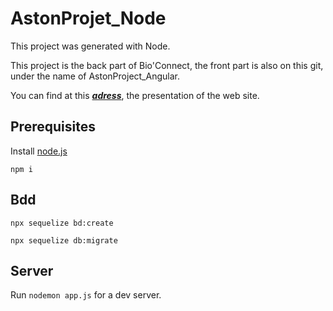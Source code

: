 # AstonProjet_Node

This project was generated with Node.

This project is the back part of Bio'Connect, the front part is also on this git, under the name of AstonProject_Angular.

You can find at this [***adress***](https://docs.google.com/presentation/d/18ZOG7XcrMKZcEFwOGxVSIRa_iYvCjd53XmdWhlaG2P4/edit?usp=sharing), the presentation of the web site.

## Prerequisites

Install [node.js](https://nodejs.org/en/download/)

  `npm i`

## Bdd

  `npx sequelize bd:create`

  `npx sequelize db:migrate`

## Server

Run `nodemon app.js` for a dev server.
